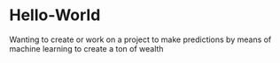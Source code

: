 # Hello-World
Wanting to create or work on a project to make predictions by means of machine learning to create a ton of wealth 
